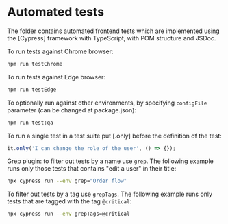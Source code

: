 # Automated tests

The folder contains automated frontend tests which are implemented using the [Cypress] framework with TypeScript, with POM structure and JSDoc.

To run tests against Chrome browser:
```bash
npm run testChrome
```
To run tests against Edge browser:
```bash
npm run testEdge
```
To optionally run against other environments, by specifying `configFile` parameter (can be changed at package.json):
```bash
npm run test:qa
```
To run a single test in a test suite put [.only] before the definition of the test:

```javascript
it.only('I can change the role of the user', () => {});
```

Grep plugin: to filter out tests by a name use `grep`. The following example runs only those tests that contains "edit a user" in their title:

```bash
npx cypress run --env grep="Order flow"
```

To filter out tests by a tag use `grepTags`. The following example runs only tests that are tagged with the tag `@critical`:

```bash
npx cypress run --env grepTags=@critical
```